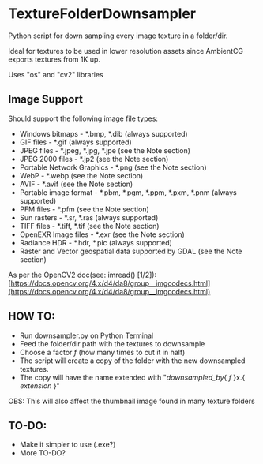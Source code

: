 # TextureFolderDownsampler
Python script for down sampling every image texture in a folder/dir.

Ideal for textures to be used in lower resolution assets since AmbientCG
exports textures from 1K up. 

Uses "os" and "cv2" libraries

## Image Support

Should support the following image file types:
- Windows bitmaps - *.bmp, *.dib (always supported)
- GIF files - *.gif (always supported)
- JPEG files - *.jpeg, *.jpg, *.jpe (see the Note section)
- JPEG 2000 files - *.jp2 (see the Note section)
- Portable Network Graphics - *.png (see the Note section)
- WebP - *.webp (see the Note section)
- AVIF - *.avif (see the Note section)
- Portable image format - *.pbm, *.pgm, *.ppm, *.pxm, *.pnm (always supported)
- PFM files - *.pfm (see the Note section)
- Sun rasters - *.sr, *.ras (always supported)
- TIFF files - *.tiff, *.tif (see the Note section)
- OpenEXR Image files - *.exr (see the Note section)
- Radiance HDR - *.hdr, *.pic (always supported)
- Raster and Vector geospatial data supported by GDAL (see the Note section)

As per the OpenCV2 doc(see: imread() [1/2]): [https://docs.opencv.org/4.x/d4/da8/group__imgcodecs.html](https://docs.opencv.org/4.x/d4/da8/group__imgcodecs.html)

## HOW TO:
  - Run downsampler.py on Python Terminal
  - Feed the folder/dir path with the textures to downsample
  - Choose a factor _f_ (how many times to cut it in half)
  - The script will create a copy of the folder with the new downsampled textures.
  - The copy will have the name extended with "_downsampled_by_{ _f_ }x.{ _extension_ }"

OBS: This will also affect the thumbnail image found in many texture folders

## TO-DO:
  - Make it simpler to use (.exe?)
  - More TO-DO?
